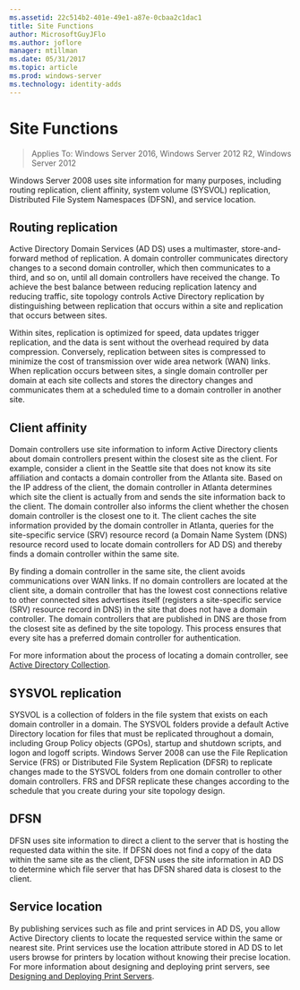 ```yaml
---
ms.assetid: 22c514b2-401e-49e1-a87e-0cbaa2c1dac1
title: Site Functions
author: MicrosoftGuyJFlo
ms.author: joflore
manager: mtillman
ms.date: 05/31/2017
ms.topic: article
ms.prod: windows-server
ms.technology: identity-adds
---
```


# Site Functions

> Applies To: Windows Server 2016, Windows Server 2012 R2, Windows Server 2012

 Windows Server 2008  uses site information for many purposes, including routing replication, client affinity, system volume (SYSVOL) replication, Distributed File System Namespaces (DFSN), and service location.

## Routing replication
Active Directory Domain Services (AD DS) uses a multimaster, store-and-forward method of replication. A domain controller communicates directory changes to a second domain controller, which then communicates to a third, and so on, until all domain controllers have received the change. To achieve the best balance between reducing replication latency and reducing traffic, site topology controls Active Directory replication by distinguishing between replication that occurs within a site and replication that occurs between sites.

Within sites, replication is optimized for speed, data updates trigger replication, and the data is sent without the overhead required by data compression. Conversely, replication between sites is compressed to minimize the cost of transmission over wide area network (WAN) links. When replication occurs between sites, a single domain controller per domain at each site collects and stores the directory changes and communicates them at a scheduled time to a domain controller in another site.

## Client affinity
Domain controllers use site information to inform Active Directory clients about domain controllers present within the closest site as the client. For example, consider a client in the Seattle site that does not know its site affiliation and contacts a domain controller from the Atlanta site. Based on the IP address of the client, the domain controller in Atlanta determines which site the client is actually from and sends the site information back to the client. The domain controller also informs the client whether the chosen domain controller is the closest one to it. The client caches the site information provided by the domain controller in Atlanta, queries for the site-specific service (SRV) resource record (a Domain Name System (DNS) resource record used to locate domain controllers for AD DS) and thereby finds a domain controller within the same site.

By finding a domain controller in the same site, the client avoids communications over WAN links. If no domain controllers are located at the client site, a domain controller that has the lowest cost connections relative to other connected sites advertises itself (registers a site-specific service (SRV) resource record in DNS) in the site that does not have a domain controller. The domain controllers that are published in DNS are those from the closest site as defined by the site topology. This process ensures that every site has a preferred domain controller for authentication.

For more information about the process of locating a domain controller, see [Active Directory Collection](/previous-versions/windows/it-pro/windows-server-2003/cc780036(v=ws.10)).

## SYSVOL replication
SYSVOL is a collection of folders in the file system that exists on each domain controller in a domain. The SYSVOL folders provide a default Active Directory location for files that must be replicated throughout a domain, including Group Policy objects (GPOs), startup and shutdown scripts, and logon and logoff scripts.  Windows Server 2008  can use the File Replication Service (FRS) or Distributed File System Replication (DFSR) to replicate changes made to the SYSVOL folders from one domain controller to other domain controllers. FRS and DFSR replicate these changes according to the schedule that you create during your site topology design.

## DFSN
DFSN uses site information to direct a client to the server that is hosting the requested data within the site. If DFSN does not find a copy of the data within the same site as the client, DFSN uses the site information in AD DS to determine which file server that has DFSN shared data is closest to the client.

## Service location
By publishing services such as file and print services in AD DS, you allow Active Directory clients to locate the requested service within the same or nearest site. Print services use the location attribute stored in AD DS to let users browse for printers by location without knowing their precise location. For more information about designing and deploying print servers, see [Designing and Deploying Print Servers](/previous-versions/windows/it-pro/windows-server-2003/cc785842(v=ws.10)).

